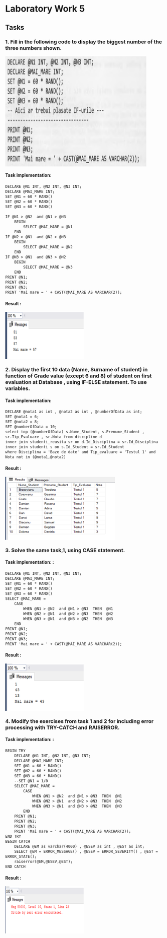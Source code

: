 # Laboratory Work 5

## Tasks
### 1. Fill in the following code to display the biggest number of the three numbers shown.
<img  align="center" width="450" height="350" src="screenshots/lab5_ex1_cond.PNG">

#### Task implementation: 
```
DECLARE @N1 INT, @N2 INT, @N3 INT;
DECLARE @MAI_MARE INT;
SET @N1 = 60 * RAND()
SET @N2 = 60 * RAND()
SET @N3 = 60 * RAND()

IF @N1 > @N2  and @N1 > @N3 
	BEGIN
		SELECT @MAI_MARE = @N1
	END
IF @N2 > @N1  and @N2 > @N3 
	BEGIN
		SELECT @MAI_MARE = @N2
	END
IF @N3 > @N1  and @N3 > @N2 
	BEGIN
		SELECT @MAI_MARE = @N3
	END
PRINT @N1;
PRINT @N2;
PRINT @N3;
PRINT 'Mai mare = ' + CAST(@MAI_MARE AS VARCHAR(2));
```
#### Result : 
<img  align="center" width="250" height="150" src="screenshots/lab5_ex1_result.PNG">


### 2. Display the first 10 data (Name, Surname of student) in function of Grade value (except 6 and 8) of student on first evaluation at Database , using IF-ELSE statement. To use variables.
#### Task implementation: 
```
DECLARE @nota1 as int , @nota2 as int , @numberOfData as int;
SET @nota1 = 6;
SET @nota2 = 8;
SET @numberOfData = 10;
select top (@numberOfData) s.Nume_Student, s.Prenume_Student , sr.Tip_Evaluare , sr.Nota from discipline d 
inner join studenti_reusita sr on d.Id_Disciplina = sr.Id_Disciplina
inner join studenti s on s.Id_Student = sr.Id_Student
where Disciplina = 'Baze de date' and Tip_evaluare = 'Testul 1' and Nota not in (@nota1,@nota2)
```
#### Result : 
<img  align="center" width="350" height="200" src="screenshots/lab5_ex2_result.PNG">


### 3. Solve the same task,1, using CASE statement.
#### Task implementation: : 
```
DECLARE @N1 INT, @N2 INT, @N3 INT;
DECLARE @MAI_MARE INT;
SET @N1 = 60 * RAND()
SET @N2 = 60 * RAND()
SET @N3 = 60 * RAND()
SELECT @MAI_MARE = 
	CASE 
		WHEN @N1 > @N2  and @N1 > @N3  THEN  @N1
		WHEN @N2 > @N1  and @N2 > @N3  THEN  @N2
		WHEN @N3 > @N1  and @N3 > @N2  THEN  @N3
	END 
PRINT @N1;
PRINT @N2;
PRINT @N3;
PRINT 'Mai mare = ' + CAST(@MAI_MARE AS VARCHAR(2));
```
#### Result : 
<img  align="center" width="250" height="150" src="screenshots/lab5_ex3_result.PNG">


### 4. Modify the exercises from task 1 and 2 for including error processing with TRY-CATCH and RAISERROR.
#### Task implementation: : 
```
BEGIN TRY
	DECLARE @N1 INT, @N2 INT, @N3 INT;
	DECLARE @MAI_MARE INT;
	SET @N1 = 60 * RAND()
	SET @N2 = 60 * RAND()
	SET @N3 = 60 * RAND()
	--SET @N1 = 1/0
	SELECT @MAI_MARE = 
		CASE 
			WHEN @N1 > @N2  and @N1 > @N3  THEN  @N1
			WHEN @N2 > @N1  and @N2 > @N3  THEN  @N2
			WHEN @N3 > @N1  and @N3 > @N2  THEN  @N3
		END 
	PRINT @N1;
	PRINT @N2;
	PRINT @N3;
	PRINT 'Mai mare = ' + CAST(@MAI_MARE AS VARCHAR(2));
END TRY
BEGIN CATCH
	DECLARE @EM as varchar(4000) , @ESEV as int , @EST as int;
	SELECT @EM = ERROR_MESSAGE() , @ESEV = ERROR_SEVERITY() , @EST = ERROR_STATE();
	raiserror(@EM,@ESEV,@EST);
END CATCH
```
#### Result : 
<img  align="center" width="250" height="150" src="screenshots/lab5_ex4_result.PNG">

